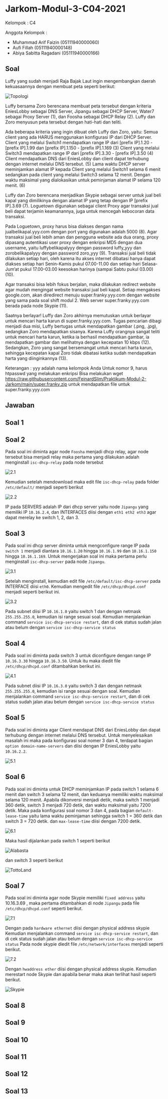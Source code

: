 # Jarkom-Modul-3-C04-2021

Kelompok : C4

Anggota Kelompok :

- Muhammad Arif Faizin (05111940000060)
- Aufi Fillah (05111940000148)
- Abiya Sabitta Ragadani (05111940000166)

## Soal
Luffy yang sudah menjadi Raja Bajak Laut ingin mengembangkan daerah kekuasaannya dengan membuat peta seperti berikut:

![Topologi](/img/Topologi.png)

Luffy bersama Zoro berencana membuat peta tersebut dengan kriteria EniesLobby sebagai DNS Server, Jipangu sebagai DHCP Server, Water7 sebagai Proxy Server (1), dan Foosha sebagai DHCP Relay (2). Luffy dan Zoro menyusun peta tersebut dengan hati-hati dan teliti.

Ada beberapa kriteria yang ingin dibuat oleh Luffy dan Zoro, yaitu:
Semua client yang ada HARUS menggunakan konfigurasi IP dari DHCP Server.
Client yang melalui Switch1 mendapatkan range IP dari [prefix IP].1.20 - [prefix IP].1.99 dan [prefix IP].1.150 - [prefix IP].1.169 (3)
Client yang melalui Switch3 mendapatkan range IP dari [prefix IP].3.30 - [prefix IP].3.50 (4)
Client mendapatkan DNS dari EniesLobby dan client dapat terhubung dengan internet melalui DNS tersebut. (5)
Lama waktu DHCP server meminjamkan alamat IP kepada Client yang melalui Switch1 selama 6 menit sedangkan pada client yang melalui Switch3 selama 12 menit. Dengan waktu maksimal yang dialokasikan untuk peminjaman alamat IP selama 120 menit. (6)
    
Luffy dan Zoro berencana menjadikan Skypie sebagai server untuk jual beli kapal yang dimilikinya dengan alamat IP yang tetap dengan IP [prefix IP].3.69 (7). Loguetown digunakan sebagai client Proxy agar transaksi jual beli dapat terjamin keamanannya, juga untuk mencegah kebocoran data transaksi.

Pada Loguetown, proxy harus bisa diakses dengan nama jualbelikapal.yyy.com dengan port yang digunakan adalah 5000 (8). Agar transaksi jual beli lebih aman dan pengguna website ada dua orang, proxy dipasang autentikasi user proxy dengan enkripsi MD5 dengan dua username, yaitu luffybelikapalyyy dengan password luffy_yyy dan zorobelikapalyyy dengan password zoro_yyy (9). Transaksi jual beli tidak dilakukan setiap hari, oleh karena itu akses internet dibatasi hanya dapat diakses setiap hari Senin-Kamis pukul 07.00-11.00 dan setiap hari Selasa-Jum’at pukul 17.00-03.00 keesokan harinya (sampai Sabtu pukul 03.00) (10).

Agar transaksi bisa lebih fokus berjalan, maka dilakukan redirect website agar mudah mengingat website transaksi jual beli kapal. Setiap mengakses google.com, akan diredirect menuju super.franky.yyy.com dengan website yang sama pada soal shift modul 2. Web server super.franky.yyy.com berada pada node Skypie (11).

Saatnya berlayar! Luffy dan Zoro akhirnya memutuskan untuk berlayar untuk mencari harta karun di super.franky.yyy.com. Tugas pencarian dibagi menjadi dua misi, Luffy bertugas untuk mendapatkan gambar (.png, .jpg), sedangkan Zoro mendapatkan sisanya. Karena Luffy orangnya sangat teliti untuk mencari harta karun, ketika ia berhasil mendapatkan gambar, ia mendapatkan gambar dan melihatnya dengan kecepatan 10 kbps (12). Sedangkan, Zoro yang sangat bersemangat untuk mencari harta karun, sehingga kecepatan kapal Zoro tidak dibatasi ketika sudah mendapatkan harta yang diinginkannya (13).

Keterangan :
yyy adalah nama kelompok Anda
Untuk nomor 9, harus htpasswd yang melakukan enkripsi
Bisa melakukan wget https://raw.githubusercontent.com/FeinardSlim/Praktikum-Modul-2-Jarkom/main/super.franky.zip untuk mendapatkan file untuk super.franky.yyy.com

## Jawaban

## Soal 1

## Soal 2
Pada soal ini diminta agar node `Foosha` menjadi dhcp relay, agar node tersebut bisa menjadi relay maka pertama yang dilakukan adalah menginstall `isc-dhcp-relay` pada node tersebut

![2.1](/img/2.1.png)

Kemudian setelah mendownload maka edit file `isc-dhcp-relay` pada folder `/etc/default/` menjadi seperti berikut

![2.2](/img/2.2.png)

IP pada SERVERS adalah IP dari dhcp server yaitu node `Jipangu` yang memiliki IP `10.16.2.4`, dan INTERFACES diisi dengan `eth1 eth2 eth3` agar dapat merelay ke switch 1, 2, dan 3.

## Soal 3
Pada soal ini dhcp server diminta untuk mengconfigure range IP pada `switch 1` menjadi diantara `10.16.1.20` hingga `10.16.1.99` dan `10.16.1.150` hingga `10.16.1.169`.
Untuk mengerjakan soal ini maka pertama perlu menginstall `isc-dhcp-server` pada node `Jipangu`. 

![3.1](/img/3.1.png)

Setelah menginstall, kemudian edit file `/etc/default/isc-dhcp-server` pada INTERFACE diisi `eth0`. Kemudian mengedit file `/etc/dhcp/dhcpd.conf` menjadi seperti berikut ini.

![3.2](/img/3.2.png)

Pada subnet diisi IP `10.16.1.0` yaitu switch 1 dan dengan netmask `255.255.255.0`, kemudian isi range sesuai soal. 
Kemudian menjalankan command `service isc-dhcp-service restart`, dan di cek status sudah jalan atau belum dengan `service isc-dhcp-service status`

## Soal 4
Pada soal ini diminta pada switch 3 untuk diconfigure dengan range IP `10.16.3.30` hingga `10.16.3.50`. Untuk itu maka diedit file `/etc/dhcp/dhcpd.conf` ditambahkan berikut ini.

![4.1](/img/4.1.png)

Pada subnet diisi IP `10.16.3.0` yaitu switch 3 dan dengan netmask `255.255.255.0`, kemudian isi range sesuai dengan soal.
Kemudian menjalankan command `service isc-dhcp-service restart`, dan di cek status sudah jalan atau belum dengan `service isc-dhcp-service status`

## Soal 5
Pada soal ini diminta agar Client mendapat DNS dari EniesLobby dan dapat terhubung dengan internet melalui DNS tersebut. Untuk menyelesaikan masalah ini maka pada konfigurasi soal nomer 3 dan 4, terdapat bagian `option domain-name-servers` dan diisi dengan IP EniesLobby yaitu `10.16.2.2`.

![5.1](/img/5.1.png)

## Soal 6
Pada soal ini diminta untuk DHCP meminjamkan IP pada switch 1 selama 6 menit dan switch 3 selama 12 menit, dan keduanya memiliki waktu maksimal selama 120 menit. Apabila dikonversi menjadi detik, maka switch 1 menjadi 360 detik, switch 3 menjadi 720 detik, dan waktu maksimal yaitu 7200 detik. Maka pada konfigurasi soal nomor 3 dan 4, pada bagian `default-lease-time` yaitu lama waktu peminjaman sehingga switch 1 = 360 detik dan switch 3 = 720 detik. dan `max-lease-time` diisi dengan 7200 detik.

![6.1](/img/6.1.png)

Maka hasil dijalankan pada switch 1 seperti berikut

![Alabasta](/img/Client.png)

dan switch 3 seperti berikut

![TottoLand](/img/TottoLand.png)

## Soal 7
Pada soal ini diminta agar node Skypie memiliki `fixed address` yaitu 10.16.3.69 , maka pertama ditambahkan di node `Jipangu` pada file `/etc/dhcp/dhcpd.conf` seperti berikut.

![7.1](/img/7.1.png)

Dengan pada `hardware ethernet` diisi dengan physical address skypie
Kemudian menjalankan command `service isc-dhcp-service restart`, dan di cek status sudah jalan atau belum dengan `service isc-dhcp-service status`
Pada node skypie diedit file `/etc/network/interfaces` menjadi seperti berikut.

![7.2](/img/7.2.png)

Dengan `hwaddress ether` diisi dengan physical address skypie.
Kemudian merestart node Skypie dan apabila benar maka akan terlihat hasil seperti berikut.

![Skypie](/img/Skypie.png)

## Soal 8

## Soal 9

## Soal 10

## Soal 11

## Soal 12

## Soal 13

